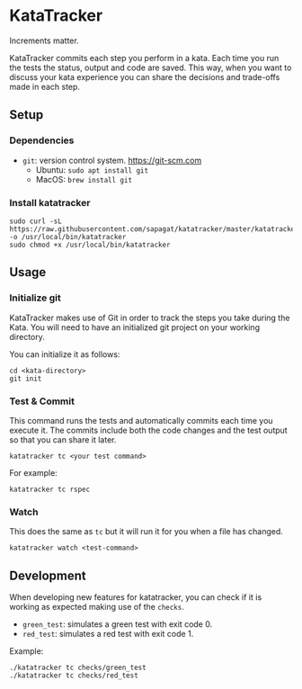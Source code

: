 # KataTracker

Increments matter.

KataTracker commits each step you perform in a kata. Each time you run the tests the status, output and code are saved. This way, when you want to discuss your kata experience you can share the decisions and trade-offs made in each step.

## Setup

### Dependencies

- `git`: version control system. https://git-scm.com
  - Ubuntu: `sudo apt install git`
  - MacOS: `brew install git`

### Install katatracker

```
sudo curl -sL https://raw.githubusercontent.com/sapagat/katatracker/master/katatracker -o /usr/local/bin/katatracker
sudo chmod +x /usr/local/bin/katatracker
```

## Usage

### Initialize git

KataTracker makes use of Git in order to track the steps you take during the Kata. You will need to have an initialized git project on your working directory.

You can initialize it as follows:

```
cd <kata-directory>
git init
```

### Test & Commit

This command runs the tests and automatically commits each time you execute it. The commits  include both the code changes and the test output so that you can share it later.

```
katatracker tc <your test command>
```

For example:

```
katatracker tc rspec
```

### Watch

This does the same as `tc` but it will run it for you when a file has changed.

```
katatracker watch <test-command>
```

## Development

When developing new features for katatracker, you can check if it is working as expected making use of the `checks`.

- `green_test`: simulates a green test with exit code 0.
- `red_test`: simulates a red test with exit code 1.

Example:

```
./katatracker tc checks/green_test
./katatracker tc checks/red_test
```
